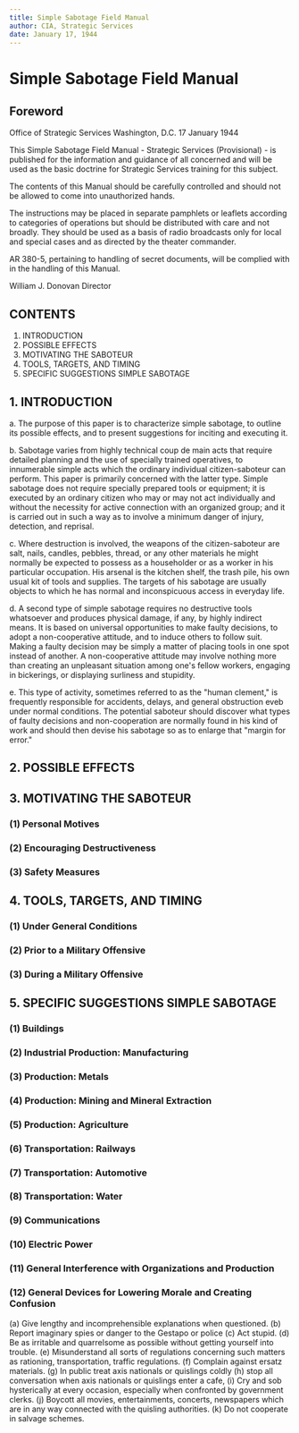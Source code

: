 ```yaml
---
title: Simple Sabotage Field Manual
author: CIA, Strategic Services
date: January 17, 1944
---
```


# Simple Sabotage Field Manual

## Foreword

Office of Strategic Services
Washington, D.C.
17 January 1944

This Simple Sabotage Field Manual - Strategic Services (Provisional) - is published for the information and guidance of
all concerned and will be used as the basic doctrine for Strategic Services training for this subject.

The contents of this Manual should be carefully controlled and should not be allowed to come into unauthorized
hands.

The instructions may be placed in separate pamphlets or leaflets according to categories of operations but should be
distributed with care and not broadly. They should be used as a basis of radio broadcasts only for local and special
cases and as directed by the theater commander.

AR 380-5, pertaining to handling of secret documents, will be complied with in the handling of this Manual.

William J. Donovan
Director

## CONTENTS

1. INTRODUCTION
2. POSSIBLE EFFECTS
3. MOTIVATING THE SABOTEUR
4. TOOLS, TARGETS, AND TIMING
5. SPECIFIC SUGGESTIONS SIMPLE SABOTAGE

## 1. INTRODUCTION

a. The purpose of this paper is to characterize simple sabotage, to outline its possible effects, and to present
suggestions for inciting and executing it.

b. Sabotage varies from highly technical coup de main acts that require detailed planning and the use of specially
trained operatives, to innumerable simple acts which the ordinary individual citizen-saboteur can perform. This paper is
primarily concerned with the latter type. Simple sabotage does not require specially prepared tools or equipment; it is
executed by an ordinary citizen who may or may not act individually and without the necessity for active connection with
an organized group; and it is carried out in such a way as to involve a minimum danger of injury, detection, and
reprisal.

c. Where destruction is involved, the weapons of the citizen-saboteur are salt, nails, candles, pebbles, thread, or any
other materials he might normally be expected to
possess as a householder or as a worker in his particular occupation. His arsenal is the kitchen shelf, the trash pile,
his own usual kit of tools and supplies. The targets of his sabotage are usually objects to which he has normal and
inconspicuous access in everyday life.

d. A second type of simple sabotage requires no destructive tools whatsoever and produces physical damage, if any, by
highly indirect means. It is based on universal opportunities to make faulty decisions, to adopt a non-cooperative
attitude, and to induce others to follow suit. Making a faulty decision may be simply a matter of placing tools in one
spot instead of another. A non-cooperative attitude may involve nothing more than creating an
unpleasant situation among one's fellow workers, engaging in bickerings, or displaying surliness and stupidity.

e. This type of activity, sometimes referred to as the "human clement," is frequently responsible for accidents, delays,
and general obstruction eveb under normal conditions. The potential saboteur should discover what types of faulty
decisions and non-cooperation are normally found in his kind of work and should then devise his sabotage so as to
enlarge that "margin for error."

## 2. POSSIBLE EFFECTS

## 3. MOTIVATING THE SABOTEUR

### (1) Personal Motives

### (2) Encouraging Destructiveness

### (3) Safety Measures

## 4. TOOLS, TARGETS, AND TIMING

### (1) Under General Conditions

### (2) Prior to a Military Offensive

### (3) During a Military Offensive

## 5. SPECIFIC SUGGESTIONS SIMPLE SABOTAGE

### (1) Buildings

### (2) Industrial Production: Manufacturing

### (3) Production: Metals

### (4) Production: Mining and Mineral Extraction

### (5) Production: Agriculture

### (6) Transportation: Railways

### (7) Transportation: Automotive

### (8) Transportation: Water

### (9) Communications

### (10) Electric Power

### (11) General Interference with Organizations and Production

### (12) General Devices for Lowering Morale and Creating Confusion

(a) Give lengthy and incomprehensible explanations when questioned.
(b) Report imaginary spies or danger to the Gestapo or police
(c) Act stupid.
(d) Be as irritable and quarrelsome as possible without getting yourself into trouble.
(e) Misunderstand all sorts of regulations concerning such matters as rationing, transportation, traffic regulations.
(f) Complain against ersatz materials.
(g) In public treat axis nationals or quislings coldly
(h) stop all conversation when axis nationals or quislings enter a cafe,
(i) Cry and sob hysterically at every occasion, especially when confronted by government clerks.
(j) Boycott all movies, entertainments, concerts, newspapers which are in any way connected with the quisling
authorities.
(k) Do not cooperate in salvage schemes.
